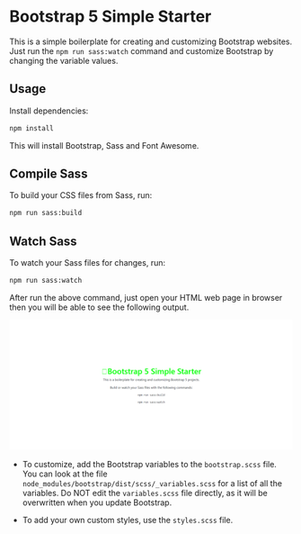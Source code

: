 # Bootstrap 5 Simple Starter

This is a simple boilerplate for creating and customizing Bootstrap websites. Just run the `npm run sass:watch` command and customize Bootstrap by changing the variable values.

## Usage

Install dependencies:

```bash
npm install
```

This will install Bootstrap, Sass and Font Awesome.

## Compile Sass

To build your CSS files from Sass, run:

```bash
npm run sass:build
```

## Watch Sass

To watch your Sass files for changes, run:

```bash
npm run sass:watch
```
After run the above command, just open your HTML web page in browser then you will be able to see the following output.

![UI](ui.png)

* To customize, add the Bootstrap variables to the `bootstrap.scss` file. You can look at the file `node_modules/bootstrap/dist/scss/_variables.scss` for a list of all the variables. Do NOT edit the `variables.scss` file directly, as it will be overwritten when you update Bootstrap.

* To add your own custom styles, use the `styles.scss` file.